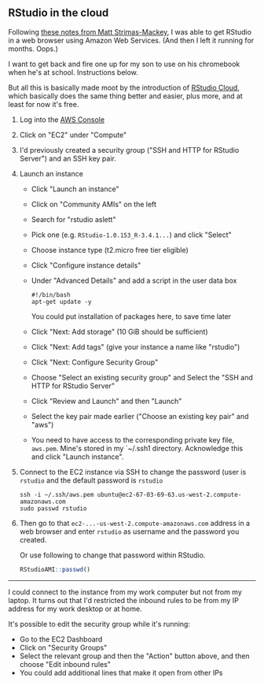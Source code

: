## RStudio in the cloud

Following [these notes from Matt
Strimas-Mackey](https://web.archive.org/web/20200320072718/https://strimas.com/r/rstudio-cloud-1/),
I was able to
get RStudio in a web browser using Amazon Web Services. (And then I
left it running for months. Oops.)

I want to get back and fire one up for my son to use on his chromebook
when he's at school. Instructions below.

But all this is basically made moot by the introduction of [RStudio
Cloud](https://rstudio.cloud), which basically does the same thing
better and easier, plus more, and at least for now it's free.

1. Log into the [AWS Console](https://console.aws.amazon.com)

2. Click on "EC2" under "Compute"

3. I'd previously created a security group ("SSH and HTTP for RStudio
   Server") and an SSH key pair.

4. Launch an instance

   - Click "Launch an instance"

   - Click on "Community AMIs" on the left

   - Search for "rstudio aslett"

   - Pick one (e.g. `RStudio-1.0.153_R-3.4.1...`) and click "Select"

   - Choose instance type (t2.micro free tier eligible)

   - Click "Configure instance details"

   - Under "Advanced Details" and add a script in the user data box

     ```shell
     #!/bin/bash
     apt-get update -y
     ```

     You could put installation of packages here, to save time later

   - Click "Next: Add storage" (10 GiB should be sufficient)

   - Click "Next: Add tags" (give your instance a name like "rstudio")

   - Click "Next: Configure Security Group"

   - Choose "Select an existing security group" and Select the "SSH
     and HTTP for RStudio Server"

   - Click "Review and Launch" and then "Launch"

   - Select the key pair made earlier ("Choose an existing key pair"
     and "aws")

   - You need to have access to the corresponding private key file,
     `aws.pem`. Mine's stored in my `~/.ssh1 directory. Acknowledge
     this and click "Launch instance".

5. Connect to the EC2 instance via SSH to change the password (user is
   `rstudio` and the default password is `rstudio`

   ```shell
   ssh -i ~/.ssh/aws.pem ubuntu@ec2-67-03-69-63.us-west-2.compute-amazonaws.com
   sudo passwd rstudio
   ```

6. Then go to that `ec2-...-us-west-2.compute-amazonaws.com` address
   in a web browser and enter `rstudio` as username and the password
   you created.

   Or use following to change that password within RStudio.

   ```r
   RStudioAMI::passwd()
   ```

---

I could connect to the instance from my work computer but not from my
laptop. It turns out that I'd restricted the inbound rules to be from
my IP address for my work desktop or at home.

It's possible to edit the security group while it's running:

- Go to the EC2 Dashboard
- Click on "Security Groups"
- Select the relevant group and then the "Action" button above, and
  then choose "Edit inbound rules"
- You could add additional lines that make it open from other IPs
